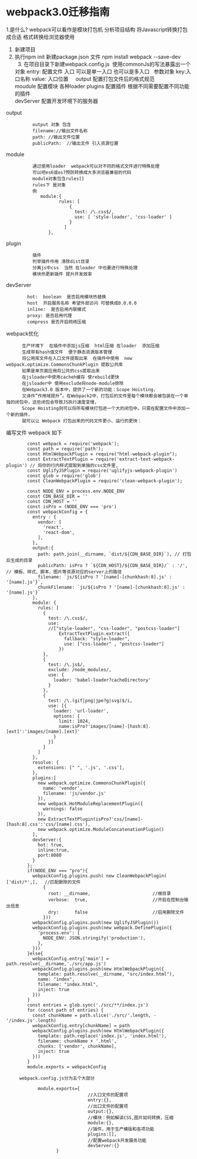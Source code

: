 # webpack3.0迁移指南
1.是什么?
webpack可以看作是模块打包机  分析项目结构 将Javascript转换打包成合适
格式转换给浏览器使用   
   1. 新建项目   
   2. 执行npm init  新建package.json 文件 npm install webpack --save-dev     
   3. 在项目目录下新建webpack.config.js  使用commonJs的写法暴露出一个对象
  entry: 配置文件 入口 可以是单一入口 也可以是多入口   参数对象 key:入口名称 value: 入口位置    
  output  配置打包文件后的格式规范   
  moudule  配置模块 各种loader 
  plugins  配置插件 根据不同需要配置不同功能的插件  
  devServer 配置开发环境下的服务器
  
  output
    
              output 对象 包含 
              filename://输出文件名称   
              path: //输出文件位置     
              publicPath:  //输出文件 引入资源位置  
  
  
  
  module  
  
              通过使用loader  webpack可以对不同的格式文件进行特殊处理 
              可以吧es6或es7预防转换成大多浏览器兼容的代码
              module对象包含rules[]  
              rules下 是对象 
              例
                 module:{
                        rules: [
                            {
                              test: /\.css$/,
                              use: [ 'style-loader', 'css-loader' ]
                            }
                          ]
                    },
               
               
    
  plugin   
              
              插件
              列举插件作用 清除dist目录
              分离js中css  当然 在loader 中也要进行特殊处理  
              模块热更新插件 提升开发效率     
              
              
  devServer
  
            hot:  boolean  是否启用模块热替换 
            host  开启服务名称 希望外部访问 可替换成0.0.0.0
            inline:  是否启用内联模式   
            proxy: 是否启用代理  
            compress 是否开启网络压缩
            
  
  
  webpack优化  
  
          生产环境下  在插件中添加js压缩  html压缩 在loader  添加压缩  
          生成带有hash值文件  便于静态资源版本管理   
          将公用库文件在入口文件提取出来  在插件中使用  new webpack.optimize.CommonsChunkPlugin 提取公共库  
          如果是单页面应用将公共的css提取出来 
          在jsloader中使用cacheh缓存 使rebuild更快  
          在jsloader中 使用exclude将node-module排除   
          在Webpack3.0 版本中，提供了一个新的功能：Scope Hoisting，
          又译作“作用域提升”。在Webpack2中，打包后的文件里每个模块都会被包装在一个单独的闭包中，这些闭包会导致JS执行速度变慢，
          Scope Hoisting则可以将所有模块打包进一个大的闭包中。只需在配置文件中添加一个新的插件，
          就可以让 Webpack 打包出来的代码文件更小、运行的更快：
          
  编写文件 webpack 
     如下
     
            const webpack = require('webpack');
            const path = require('path');
            const HtmlWebpackPlugin = require("html-webpack-plugin");
            const ExtractTextPlugin = require('extract-text-webpack-plugin') // 将你的行内样式提取到单独的css文件里,
            const UglifyJSPlugin = require('uglifyjs-webpack-plugin')
            const glob = require('glob')
            const CleanWebpackPlugin = require('clean-webpack-plugin');
            
            const NODE_ENV = process.env.NODE_ENV
            const CDN_BASE_DIR = ''
            const CDN_HOST = ''
            const isPro = (NODE_ENV === 'pro')
            const webpackConfig = {
              entry : {
                vendor: [
                  'react',
                  'react-dom',
                ],
              },
              output:{
                path: path.join(__dirname, `dist/${CDN_BASE_DIR}`), // 打包后生成的目录
                publicPath: isPro ? `${CDN_HOST}/${CDN_BASE_DIR}/` : '/', // 模板、样式、脚本、图片等资源对应的server上的路径
                filename: `js/${isPro ? '[name]-[chunkhash:8].js' : '[name].js'}`,
                chunkFilename: `js/${isPro ? '[name]-[chunkhash:8].js' : '[name].js'}`
              },
              module: {
                rules: [
                  {
                    test: /\.css$/,
                    use:
                    //["style-loader", "css-loader", "postcss-loader"]
                        ExtractTextPlugin.extract({
                          fallback: "style-loader",
                          use: ["css-loader" , "postcss-loader"]
                        })
                  },
                  {
                    test: /\.js$/,
                    exclude: /node_modules/,
                    use: {
                      loader: 'babel-loader?cacheDirectory'
                    }
                  },
                  {
                    test: /\.(gif|png|jpe?g|svg)$/i,
                    use: [{
                      loader: 'url-loader',
                      options: {
                        limit: 1024,
                        name:isPro?'images/[name]-[hash:8].[ext]':'images/[name].[ext]'
                      }
                    }]
                  }
                ]
              },
              resolve: {
                extensions: [" ", '.js', '.css'],
              },
              plugins:[
                new webpack.optimize.CommonsChunkPlugin({
                  name: 'vendor',
                  filename: 'js/vendor.js'
                }),
                new webpack.HotModuleReplacementPlugin({
                  warnings: false
                }),
                new ExtractTextPlugin(isPro?'css/[name]-[hash:8].css':'css/[name].css'),
                new webpack.optimize.ModuleConcatenationPlugin()
              ],
              devServer:{
                hot: true,
                inline:true,
                port:8080
              }
            };
            if(NODE_ENV === "pro"){
              webpackConfig.plugins.push( new CleanWebpackPlugin( ['dist/*',],　 //匹配删除的文件
                  {
                    root: __dirname,       　　　　　　　　　　//根目录
                    verbose:  true,        　　　　　　　　　　//开启在控制台输出信息
                    dry:      false        　　　　　　　　　　//启用删除文件
                  }))
              webpackConfig.plugins.push(new UglifyJSPlugin())
              webpackConfig.plugins.push(new webpack.DefinePlugin({
                'process.env': {
                  NODE_ENV: JSON.stringify('production'),
                },
              }))
            }else{
              webpackConfig.entry['main'] =  path.resolve(__dirname,'./src/app.js')
              webpackConfig.plugins.push(new HtmlWebpackPlugin({
                template: path.resolve(__dirname, "src/index.html"),
                name: "index",
                filename: "index.html",
                inject: true
              }))
            }
            const entries = glob.sync('./src/**/index.js')
            for (const path of entries) {
              const chunkName = path.slice('./src/'.length, -'/index.js'.length)
              webpackConfig.entry[chunkName] = path
              webpackConfig.plugins.push(new HtmlWebpackPlugin({
                template: path.replace('index.js', 'index.html'),
                filename: chunkName + '.html',
                chunks: ['vendor', chunkName],
                inject: true
              }))
            }
            module.exports = webpackConfig
       
         webpack.config.js分为五个大部分
  
                module.exports={
                                   //入口文件的配置项
                                   entry:{},
                                   //出口文件的配置项
                                   output:{},
                                   //模块：例如解读CSS,图片如何转换，压缩
                                   module:{},
                                   //插件，用于生产模版和各项功能
                                   plugins:[],
                                   //配置webpack开发服务功能
                                   devServer:{}
                       }
          
              
              
    
